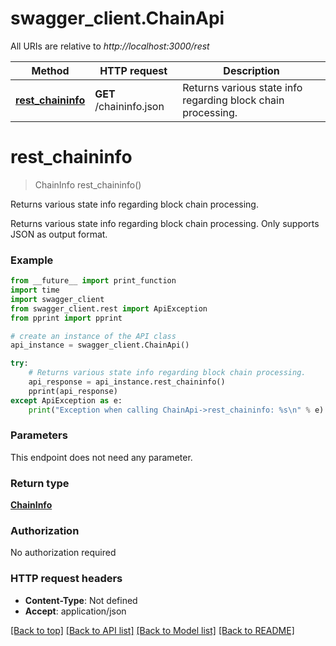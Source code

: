 # swagger_client.ChainApi

All URIs are relative to *http://localhost:3000/rest*

Method | HTTP request | Description
------------- | ------------- | -------------
[**rest_chaininfo**](ChainApi.md#rest_chaininfo) | **GET** /chaininfo.json | Returns various state info regarding block chain processing.


# **rest_chaininfo**
> ChainInfo rest_chaininfo()

Returns various state info regarding block chain processing.

Returns various state info regarding block chain processing. Only supports JSON as output format.

### Example
```python
from __future__ import print_function
import time
import swagger_client
from swagger_client.rest import ApiException
from pprint import pprint

# create an instance of the API class
api_instance = swagger_client.ChainApi()

try:
    # Returns various state info regarding block chain processing.
    api_response = api_instance.rest_chaininfo()
    pprint(api_response)
except ApiException as e:
    print("Exception when calling ChainApi->rest_chaininfo: %s\n" % e)
```

### Parameters
This endpoint does not need any parameter.

### Return type

[**ChainInfo**](ChainInfo.md)

### Authorization

No authorization required

### HTTP request headers

 - **Content-Type**: Not defined
 - **Accept**: application/json

[[Back to top]](#) [[Back to API list]](../README.md#documentation-for-api-endpoints) [[Back to Model list]](../README.md#documentation-for-models) [[Back to README]](../README.md)

